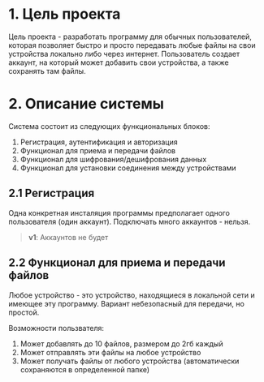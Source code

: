 # 1. Цель проекта
Цель проекта - разработать программу для обычных пользователей, которая позволяет быстро и просто передавать любые файлы на свои устройства локально либо через интернет. Пользователь создает аккаунт, на который может добавить свои устройства, а также сохранять там файлы.
# 2. Описание системы
Система состоит из следующих функциональных блоков:
1. Регистрация, аутентификация и авторизация
2. Функционал для приема и передачи файлов
3. Функционал для шифрования/дешифрования данных
4. Функционал для установки соединения между устройствами

## 2.1 Регистрация
Одна конкретная инсталяция программы предполагает одного пользователя (один аккаунт). Подключать много аккаунтов - нельзя.
> **v1**: Аккаунтов не будет
## 2.2 Функционал для приема и передачи файлов
Любое устройство - это устройство, находящиеся в локальной сети и имеющее эту программу. Вариант небезопасный для передачи, но простой.

Возможности пользвателя:
1. Может добавлять до 10 файлов, размером до 2гб каждый
2. Может отправлять эти файлы на любое устройство
3. Может получать файлы от любого устройства (автоматически сохраняются в определенной папке)
